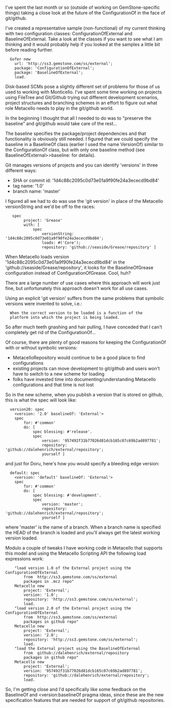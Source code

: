 I've spent the last month or so (outside of working on GemStone-specific things) taking a close look at the future of the ConfigurationOf in the face of git/github. 

I've created a representative sample (non-functional) of my current thinking with two configuration classes: ConfigurationOfExternal and BaselineOfExternal. Take a look at the classes if you want to see what I am thinking and it would probably help if you looked at the samples a little bit before reading further.

```Smalltalk
  Gofer new
    url: 'http://ss3.gemstone.com/ss/external';
    package: 'ConfigurationOfExternal';
    package: 'BaselineOfExternal';
    load.
```

Disk-based SCMs pose a slightly different set of problems for those of us used to working with Monticello. I've spent some time working on projects using FileTree and Git/Github trying out different development scenarios, project structures and branching schemes in an effort to figure out what role Metacello needs to play in the git/github world.

In the beginning I thought that all I needed to do was to "preserve the baseline" and git/github would take care of the rest...

The baseline specifies the package/project dependencies and that functionality is obviously still needed. I figured that we could specify the baseline in a BaselineOf class (earlier I used the name VersionOf) similar to the ConfigurationOf class, but with only one baseline method (see BaselineOfExternal>>baseline: for details).

Git manages versions of projects and you can identify 'versions' in three different ways:

* SHA or commit id: '1d4c88c2095c0d73e01a9f90fe24a3ececd9bd84'
* tag name: '1.0'
* branch name: 'master'

I figured all we had to do was use the 'git version' in place of the Metacello versionString and we'd be off to the races:

```Smalltalk
   spec
        project: 'Grease'
        with: [ 
            spec
                versionString: '1d4c88c2095c0d73e01a9f90fe24a3ececd9bd84';
                loads: #('Core');
                repository: 'github://seaside/Grease/repository' ]
```

When Metacello loads version '1d4c88c2095c0d73e01a9f90fe24a3ececd9bd84' in the 'github://seaside/Grease/repository', it looks for the BaselineOfGrease configuration instead of ConfigurationOfGrease. Cool, huh?

There are a large number of use cases where this approach will work just fine, but unfortunately this approach doesn't work for all use cases. 

Using an explicit 'git version' suffers from the same problems that symbolic versions were invented to solve, i.e.:

```
  When the correct version to be loaded is a function of the 
  platform into which the project is being loaded.
```

So after much teeth gnashing and hair pulling, I have conceded that I can't completely get rid of the ConfigurationOf...

Of course, there are plenty of good reasons for keeping the ConfigurationOf with or without symbolic versions:

* MetacelloRepository would continue to be a good place to 
    find configurations
* existing projects can move development to git/github 
    and users won't have to switch to a new scheme for loading
* folks have invested time into documenting/understanding 
    Metacello configurations and that time is not lost

So in the new scheme, when you publish a version that is stored on github, this is what the spec will look like:

```Smalltalk
  version20: spec
    <version: '2.0' baselineOf: 'External'>
    spec
        for: #'common'
        do: [ 
            spec blessing: #'release'.
            spec
                version: '957492f31b77026d81dcb165c07c69b2ad897781';
                repository: 'github://dalehenrich/external/repository';
                yourself ]
```

and just for Doru, here's how you would specify a bleeding edge version:

```Smalltalk
  default: spec
    <version: 'default' baselineOf: 'External'>
    spec
        for: #'common'
        do: [ 
            spec blessing: #'development'.
            spec
                version: 'master';
                repository: 'github://dalehenrich/external/repository';
                yourself ]
```

where 'master' is the name of a branch. When a branch name is specified the HEAD of the branch is loaded and you'll always get the latest working version loaded.

Modulo a couple of tweaks I have working code in Metacello that supports this model and using the Metacello Scripting API the following load expressions work:

```Smalltalk
    "load version 1.0 of the External project using the ConfigurationOfExternal
        from  http://ss3.gemstone.com/ss/external
        packages in .mcz repo"
    Metacello new
        project: 'External';
        version: '1.0';
        repository: 'http://ss3.gemstone.com/ss/external';
        load.
    "load version 2.0 of the External project using the ConfigurationOfExternal 
        from  http://ss3.gemstone.com/ss/external
        packages in github repo"
    Metacello new
        project: 'External';
        version: '2.0';
        repository: 'http://ss3.gemstone.com/ss/external';
        load.
    "load the External project using the BaselineOfExternal
        from  github://dalehenrich/external/repository
        packages in github repo"
    Metacello new
        project: 'External';
        version: '957492f31b77026d81dcb165c07c69b2ad897781';
        repository: 'github://dalehenrich/external/repository';
        load.
```

So, I'm getting close and I'd specifically like some feedback on the BaselineOf and <version:baselineOf pragma ideas, since these are the new specification features that are needed for support of git/github repositories.


